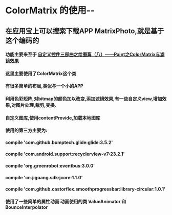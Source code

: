#  ColorMatrix 的使用--
##  在应用宝上可以搜索下载APP MatrixPhoto,就是基于这个编码的
####  功能主要来至于 [自定义控件三部曲之绘图篇（八）——Paint之ColorMatrix与滤镜效果](http://blog.csdn.net/harvic880925/article/details/51187277)
####  这里主要使用了ColorMatrix这个类
####  有很多简单的布局,类似与一个小的APP
####  利用色彩矩阵,对bitmap的颜色加以改变,添加滤镜效果,有一些自定义view,增加效果,对图片处理,裁剪,变换.
####  自定义图库,使用contentProvide,加载本地图库
####  使用的第三方主要为:
####  compile 'com.github.bumptech.glide:glide:3.5.2'
####  compile 'com.android.support:recyclerview-v7:23.2.1'
####  compile 'org.greenrobot:eventbus:3.0.0'
####  compile 'cn.jiguang.sdk:jcore:1.1.0'
####  compile 'com.github.castorflex.smoothprogressbar:library-circular:1.0.1'
####
#### 使用了一些简单的属性动画   动画使用的类 ValueAnimator 和 BounceInterpolator


